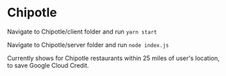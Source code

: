# Chipotle

Navigate to Chipotle/client folder and run 
`yarn start`

Navigate to Chipotle/server folder and run 
`node index.js`

Currently shows for Chipotle restaurants within 25 miles of user's location, to save Google Cloud Credit.
